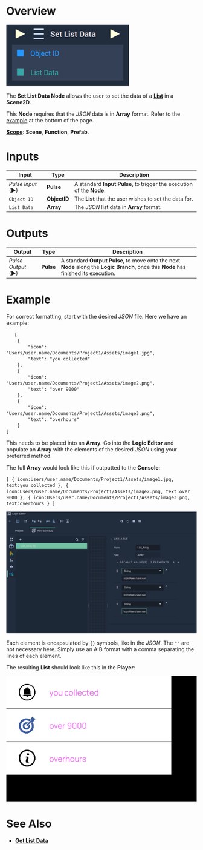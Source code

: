 # Overview

![The Set List Data Node.](../../../.gitbook/assets/setlistdata.png)

The **Set List Data Node** allows the user to set the data of a [**List**](../../../objects-and-types/scene2d-objects/gui/list.md) in a **Scene2D**. 

This **Node** requires that the *JSON* data is in **Array** format. Refer to the [example](setlistdata.md#example) at the bottom of the page.


[**Scope**](../../overview.md#scopes): **Scene**, **Function**, **Prefab**.



# Inputs

|Input|Type|Description|
|---|---|---|
|*Pulse Input* (►)|**Pulse**|A standard **Input Pulse**, to trigger the execution of the **Node**.|
|`Object ID`|**ObjectID**|The **List** that the user wishes to set the data for.|
|`List Data`|**Array**|The *JSON* list data in **Array** format.|

# Outputs

|Output|Type|Description|
|---|---|---|
|*Pulse Output* (►)|**Pulse**|A standard **Output Pulse**, to move onto the next **Node** along the **Logic Branch**, once this **Node** has finished its execution.|


# Example 

For correct formatting, start with the desired *JSON* file. Here we have an example:

```
   [
    {
        "icon": "Users/user.name/Documents/Project1/Assets/image1.jpg",
        "text": "you collected"
    },
    {
        "icon": "Users/user.name/Documents/Project1/Assets/image2.png",
        "text": "over 9000"
    },
    {
        "icon": "Users/user.name/Documents/Project1/Assets/image3.png",
        "text": "overhours"
    }
]
```

This needs to be placed into an **Array**. Go into the **Logic Editor** and populate an **Array** with the elements of the desired *JSON* using your preferred method. 

The full **Array** would look like this if outputted to the **Console**:

```
[ { icon:Users/user.name/Documents/Project1/Assets/image1.jpg, text:you collected }, { icon:Users/user.name/Documents/Project1/Assets/image2.png, text:over 9000 }, { icon:Users/user.name/Documents/Project1/Assets/image3.png, text:overhours } ]
```

![List Array Example.](../../../.gitbook/assets/listarrayexample2.png)

<!--To best visualize the structure of each element, the above image shows a manual implementation. Of course for longer *JSON* files, this would be very inefficient and using this **Node** in tandem with the [**For Loop Node**](../../flow-control/forloop.md) might be useful.--> 

Each element is encapsulated by `{}` symbols, like in the *JSON*. The `""` are not necessary here. Simply use an A:B format with a comma separating the lines of each element. 

The resulting **List** should look like this in the **Player**:

![Set List Output Example.](../../../.gitbook/assets/listinplayerexample.png)



# See Also

* [**Get List Data**](getlistdata.md)